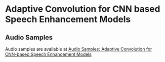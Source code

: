 # Adaptive Convolution for CNN based Speech Enhancement Models

## Audio Samples
Audio samples are available at [Audio Samples: Adaptive Convolution for CNN-based Speech Enhancement Models](https://dahan-wang.github.io/Adaptive-Convolution-for-CNN-based-Speech-Enhancement-Models/)
